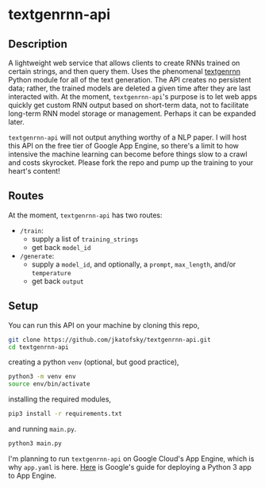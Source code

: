 # textgenrnn-api

## Description

A lightweight web service that allows clients to create RNNs trained on certain strings, and then query them. Uses the phenomenal [textgenrnn](https://github.com/minimaxir/textgenrnn) Python module for all of the text generation. The API creates no persistent data; rather, the trained models are deleted a given time after they are last interacted with. At the moment, `textgenrnn-api`'s purpose is to let web apps quickly get custom RNN output based on short-term data, not to facilitate long-term RNN model storage or management. Perhaps it can be expanded later.

`textgenrnn-api` will not output anything worthy of a NLP paper. I will host this API on the free tier of Google App Engine, so there's a limit to how intensive the machine learning can become before things slow to a crawl and costs skyrocket. Please fork the repo and pump up the training to your heart's content!

## Routes

At the moment, `textgenrnn-api` has two routes:

- `/train`:
  - supply a list of `training_strings`
  - get back `model_id`
- `/generate`:
  - supply a `model_id`, and optionally, a `prompt`, `max_length`, and/or `temperature`
  - get back `output`

## Setup

You can run this API on your machine by cloning this repo,

```bash
git clone https://github.com/jkatofsky/textgenrnn-api.git
cd textgenrnn-api
```

creating a python `venv` (optional, but good practice),

```bash
python3 -m venv env
source env/bin/activate
```

installing the required modules,

```bash
pip3 install -r requirements.txt
```

and running `main.py`.

```bash
python3 main.py
```

I'm planning to run `textgenrnn-api` on Google Cloud's App Engine, which is why `app.yaml` is here. [Here](https://cloud.google.com/appengine/docs/standard/python3/building-app) is Google's guide for deploying a Python 3 app to App Engine.
